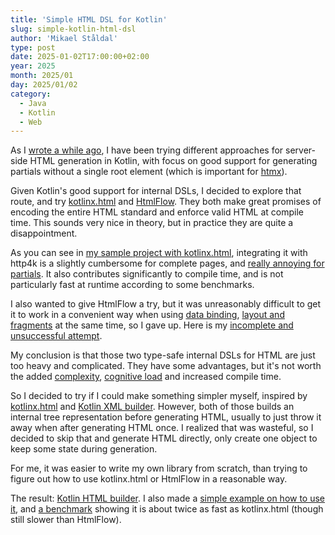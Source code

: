 ```yaml
---
title: 'Simple HTML DSL for Kotlin'
slug: simple-kotlin-html-dsl
author: 'Mikael Ståldal'
type: post
date: 2025-01-02T17:00:00+02:00
year: 2025
month: 2025/01
day: 2025/01/02
category:
  - Java 
  - Kotlin
  - Web
---
```


As I [wrote a while ago](/tech/2024/09/29/server-side-html-generation/), I have been trying different approaches for server-side HTML generation in Kotlin, with focus on good support for generating partials without a single root element (which is important for [htmx](https://htmx.org/)).

Given Kotlin's good support for internal DSLs, I decided to explore that route, and try [kotlinx.html](https://github.com/Kotlin/kotlinx.html) and [HtmlFlow](https://htmlflow.org/). They both make great 
promises of encoding the entire HTML standard and enforce valid HTML at compile time. This sounds very nice in theory, but in practice they are quite a disappointment.

As you can see in [my sample project with kotlinx.html](https://github.com/mikaelstaldal/htmx-http4k-dsl),
integrating it with http4k is a slightly cumbersome for complete pages, and [really annoying for partials](https://github.com/mikaelstaldal/htmx-http4k-dsl/blob/304a6a8e9b5ef480548d58d3135ff3f2d3eea0bc/src/main/kotlin/nu/staldal/htmxhttp4kdsl/HtmlHelper.kt). It also contributes significantly to compile time, and is not particularly fast at runtime according to some benchmarks.

I also wanted to give HtmlFlow a try, but it was unreasonably difficult to get it to work in a convenient way when using [data binding](https://htmlflow.org/features#data-binding), [layout and fragments](https://htmlflow.org/features#layout-and-partial-views-aka-fragments) at the same time, so I gave up. Here is my [incomplete and unsuccessful attempt](https://github.com/mikaelstaldal/htmx-http4k-htmlflow).

My conclusion is that those two type-safe internal DSLs for HTML are just too heavy and complicated. They have some advantages, but it's not worth the added [complexity](https://grugbrain.dev/#grug-on-complexity), [cognitive load](https://github.com/zakirullin/cognitive-load) and increased compile time.

So I decided to try if I could make something simpler myself, inspired by [kotlinx.html](https://github.com/Kotlin/kotlinx.html) and [Kotlin XML builder](https://github.com/redundent/kotlin-xml-builder). However, both of those builds an internal tree representation before generating HTML, usually to just throw it away when after generating HTML once. I realized that was wasteful, so I decided to skip that and generate HTML directly, only create one object to keep some state during generation.

For me, it was easier to write my own library from scratch, than trying to figure out how to use kotlinx.html or HtmlFlow in a reasonable way.

The result: [Kotlin HTML builder](https://github.com/mikaelstaldal/kotlin-html-builder/). I also made a [simple example on how to use it](https://github.com/mikaelstaldal/htmx-http4k-html-builder/), and [a benchmark](https://github.com/mikaelstaldal/template-benchmark/) showing it is about twice as fast as kotlinx.html (though still slower than HtmlFlow).
